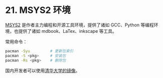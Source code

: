 # 21. MSYS2 环境

[MSYS2][1] 是作者主力编程和开源工具环境，提供了诸如 GCC、Python 等编程环境，也提供了诸如 mdbook、LaTex、inkscape
等工具。

常用命令：

```sh
pacman -Syu         # 更新包索引
pacman -S <pkg>     # 安装包
pacman -Rs <pkg>    # 删除包
```

国内开发者可以使用[清华大学的镜像][2]。

[1]: https://mirrors.tuna.tsinghua.edu.cn/msys2/distrib/x86_64/
[2]: https://mirrors.tuna.tsinghua.edu.cn/help/msys2/
